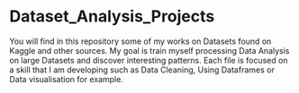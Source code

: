# Dataset_Analysis_Projects
You will find in this repository some of my works on Datasets found on Kaggle and other sources. My goal is train myself processing Data Analysis on large Datasets and discover interesting patterns. Each file is focused on a skill that I am developing such as Data Cleaning, Using Dataframes or Data visualisation for example.
